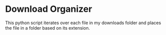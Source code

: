 # Download Organizer
This python script iterates over each file in my downloads folder and places the file in a folder based on its extension.
